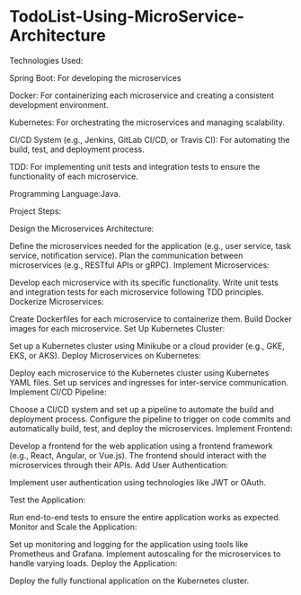 # TodoList-Using-MicroService-Architecture
Technologies Used:

Spring Boot: For developing the microservices

Docker: For containerizing each microservice and creating a consistent development environment.

Kubernetes: For orchestrating the microservices and managing scalability.

CI/CD System (e.g., Jenkins, GitLab CI/CD, or Travis CI): For automating the build, test, and deployment process.

TDD: For implementing unit tests and integration tests to ensure the functionality of each microservice.

Programming Language:Java.

Project Steps:

Design the Microservices Architecture:

Define the microservices needed for the application (e.g., user service, task service, notification service).
Plan the communication between microservices (e.g., RESTful APIs or gRPC).
Implement Microservices:

Develop each microservice with its specific functionality.
Write unit tests and integration tests for each microservice following TDD principles.
Dockerize Microservices:

Create Dockerfiles for each microservice to containerize them.
Build Docker images for each microservice.
Set Up Kubernetes Cluster:

Set up a Kubernetes cluster using Minikube or a cloud provider (e.g., GKE, EKS, or AKS).
Deploy Microservices on Kubernetes:

Deploy each microservice to the Kubernetes cluster using Kubernetes YAML files.
Set up services and ingresses for inter-service communication.
Implement CI/CD Pipeline:

Choose a CI/CD system and set up a pipeline to automate the build and deployment process.
Configure the pipeline to trigger on code commits and automatically build, test, and deploy the microservices.
Implement Frontend:

Develop a frontend for the web application using a frontend framework (e.g., React, Angular, or Vue.js).
The frontend should interact with the microservices through their APIs.
Add User Authentication:

Implement user authentication using technologies like JWT or OAuth.

Test the Application:

Run end-to-end tests to ensure the entire application works as expected.
Monitor and Scale the Application:

Set up monitoring and logging for the application using tools like Prometheus and Grafana.
Implement autoscaling for the microservices to handle varying loads.
Deploy the Application:

Deploy the fully functional application on the Kubernetes cluster.






